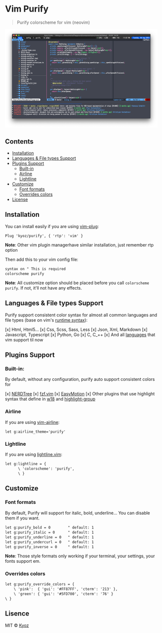 # Vim Purify
> Purify colorscheme for vim (neovim)

<p align="center">
  <img src="./demo/purify_1.png" width="900px">
</p>

## Contents

- [Installation](#installation)
- [Languages & File types Support](#languages-&-file-types-support)
- [Plugins Support](#plugins-support)
  - [Built-in](#built-in)
  - [Airline](#airline)
  - [Lightline](#lightline)
- [Customize](#customize)
  - [Font formats](#font-formats)
  - [Overrides colors](#overrides-colors)
- [License](#license)

## Installation

You can install easily if you are using [vim-plug](https://github.com/junegunn/vim-plug):

```vim
Plug 'kyoz/purify', { 'rtp': 'vim' }
```

**Note**: Other vim plugin managerhave similar installation, just remember rtp option

Then add this to your vim config file:

```vim
syntax on " This is required
colorscheme purify
```

**Note**: All customize option should be placed before you call `colorscheme purify`. If not, it'll not have any effects.

## Languages & File types Support

Purify support consistent color syntax for almost all common languages and file types (base on vim's [runtime syntax](https://github.com/vim/vim/tree/master/runtime/syntax)):

[x] Html, Html5...
[x] Css, Scss, Sass, Less
[x] Json, Xml, Markdown
[x] Javascript, Typescript
[x] Python, Go
[x] C, C_++
[x] And all [languages](https://github.com/vim/vim/tree/master/runtime/syntax) that vim support til now

## Plugins Support

### Built-in:

By default, without any configuration, purify auto support consistent colors for

[x] [NERDTree](https://github.com/scrooloose/nerdtree)
[x] [fzf.vim](https://github.com/junegunn/fzf.vim)
[x] [EasyMotion](https://github.com/easymotion/vim-easymotion)
[x] Other plugins that use highlight syntax that define in [w18](http://vimdoc.sourceforge.net/htmldoc/syntax.html#syntax) and [highlight-group](http://vimdoc.sourceforge.net/htmldoc/options.html#'highlight')

### Airline

If you are using [vim-airline](https://github.com/vim-airline/vim-airline):

```
let g:airline_theme='purify'
```

### Lightline

If you are using [lightline.vim](https://github.com/itchyny/lightline.vim):

```
let g:lightline = {
      \ 'colorscheme': 'purify',
      \ }
```

## Customize

### Font formats

By default, Purify will support for italic, bold, underline... You can disable them if you want.

```
let g:purify_bold = 0        " default: 1
let g:purify_italic = 0      " default: 1
let g:purify_underline = 0   " default: 1
let g:purify_undercurl = 0   " default: 1
let g:purify_inverse = 0     " default: 1
```

**Note**: Those style formats only working if your terminal, your settings, your fonts support em.

### Overrides colors

```
let g:purify_override_colors = {
    \ 'pink':  { 'gui': '#FF87FF', 'cterm': '213' },
    \ 'green': { 'gui': '#5FD700', 'cterm': '76' }
\ }
```

## Lisence
MIT © [Kyoz](mailto:banminkyoz@gmail.com)
